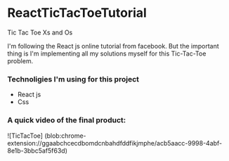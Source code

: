 # ReactTicTacToeTutorial
Tic Tac Toe Xs and Os 


I'm following the React js online tutorial from facebook. But the important  <br />
thing is I'm implementing all my solutions myself for this Tic-Tac-Toe problem. <br />


<h3>Technoligies I'm using for this project</h3>

<ul>
    <li>React js</li>
    <li>Css</li>
</ul>


<h3>A quick video of the final product:</h3>

![TicTacToe] (blob:chrome-extension://ggaabchcecdbomdcnbahdfddfikjmphe/acb5aacc-9998-4abf-8e1b-3bbc5af5f63d)
